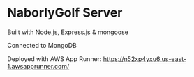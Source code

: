 # NaborlyGolf Server

Built with Node.js, Express.js & mongoose

Connected to MongoDB

Deployed with AWS App Runner: https://n52xp4yxu6.us-east-1.awsapprunner.com/
